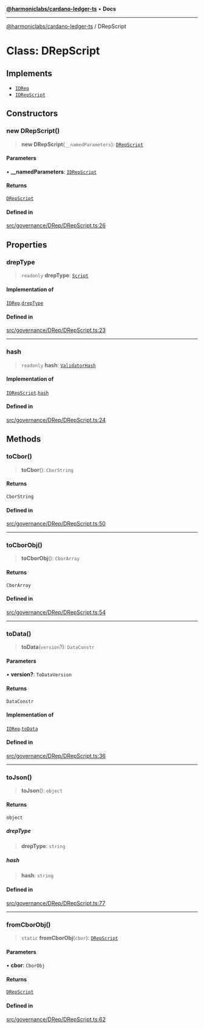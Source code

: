 [**@harmoniclabs/cardano-ledger-ts**](../README.md) • **Docs**

***

[@harmoniclabs/cardano-ledger-ts](../globals.md) / DRepScript

# Class: DRepScript

## Implements

- [`IDRep`](../interfaces/IDRep.md)
- [`IDRepScript`](../interfaces/IDRepScript.md)

## Constructors

### new DRepScript()

> **new DRepScript**(`__namedParameters`): [`DRepScript`](DRepScript.md)

#### Parameters

• **\_\_namedParameters**: [`IDRepScript`](../interfaces/IDRepScript.md)

#### Returns

[`DRepScript`](DRepScript.md)

#### Defined in

[src/governance/DRep/DRepScript.ts:26](https://github.com/HarmonicLabs/cardano-ledger-ts/blob/94dd590ffe94133126b0d8d49920fc7b002e1975/src/governance/DRep/DRepScript.ts#L26)

## Properties

### drepType

> `readonly` **drepType**: [`Script`](../enumerations/DRepType.md#script)

#### Implementation of

[`IDRep`](../interfaces/IDRep.md).[`drepType`](../interfaces/IDRep.md#dreptype)

#### Defined in

[src/governance/DRep/DRepScript.ts:23](https://github.com/HarmonicLabs/cardano-ledger-ts/blob/94dd590ffe94133126b0d8d49920fc7b002e1975/src/governance/DRep/DRepScript.ts#L23)

***

### hash

> `readonly` **hash**: [`ValidatorHash`](ValidatorHash.md)

#### Implementation of

[`IDRepScript`](../interfaces/IDRepScript.md).[`hash`](../interfaces/IDRepScript.md#hash)

#### Defined in

[src/governance/DRep/DRepScript.ts:24](https://github.com/HarmonicLabs/cardano-ledger-ts/blob/94dd590ffe94133126b0d8d49920fc7b002e1975/src/governance/DRep/DRepScript.ts#L24)

## Methods

### toCbor()

> **toCbor**(): `CborString`

#### Returns

`CborString`

#### Defined in

[src/governance/DRep/DRepScript.ts:50](https://github.com/HarmonicLabs/cardano-ledger-ts/blob/94dd590ffe94133126b0d8d49920fc7b002e1975/src/governance/DRep/DRepScript.ts#L50)

***

### toCborObj()

> **toCborObj**(): `CborArray`

#### Returns

`CborArray`

#### Defined in

[src/governance/DRep/DRepScript.ts:54](https://github.com/HarmonicLabs/cardano-ledger-ts/blob/94dd590ffe94133126b0d8d49920fc7b002e1975/src/governance/DRep/DRepScript.ts#L54)

***

### toData()

> **toData**(`version`?): `DataConstr`

#### Parameters

• **version?**: `ToDataVersion`

#### Returns

`DataConstr`

#### Implementation of

[`IDRep`](../interfaces/IDRep.md).[`toData`](../interfaces/IDRep.md#todata)

#### Defined in

[src/governance/DRep/DRepScript.ts:36](https://github.com/HarmonicLabs/cardano-ledger-ts/blob/94dd590ffe94133126b0d8d49920fc7b002e1975/src/governance/DRep/DRepScript.ts#L36)

***

### toJson()

> **toJson**(): `object`

#### Returns

`object`

##### drepType

> **drepType**: `string`

##### hash

> **hash**: `string`

#### Defined in

[src/governance/DRep/DRepScript.ts:77](https://github.com/HarmonicLabs/cardano-ledger-ts/blob/94dd590ffe94133126b0d8d49920fc7b002e1975/src/governance/DRep/DRepScript.ts#L77)

***

### fromCborObj()

> `static` **fromCborObj**(`cbor`): [`DRepScript`](DRepScript.md)

#### Parameters

• **cbor**: `CborObj`

#### Returns

[`DRepScript`](DRepScript.md)

#### Defined in

[src/governance/DRep/DRepScript.ts:62](https://github.com/HarmonicLabs/cardano-ledger-ts/blob/94dd590ffe94133126b0d8d49920fc7b002e1975/src/governance/DRep/DRepScript.ts#L62)
